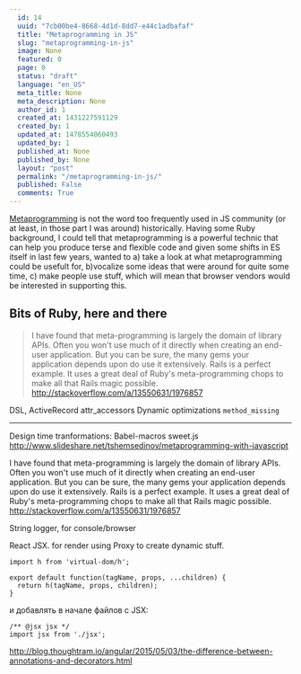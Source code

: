 ```yaml
---
  id: 14
  uuid: "7cb00be4-8668-4d1d-8dd7-e44c1adbafaf"
  title: "Metaprogramming in JS"
  slug: "metaprogramming-in-js"
  image: None
  featured: 0
  page: 0
  status: "draft"
  language: "en_US"
  meta_title: None
  meta_description: None
  author_id: 1
  created_at: 1431227591129
  created_by: 1
  updated_at: 1478554060493
  updated_by: 1
  published_at: None
  published_by: None
  layout: "post"
  permalink: "/metaprogramming-in-js/"
  published: False
  comments: True
---
```

[Metaprogramming](https://en.wikipedia.org/wiki/Metaprogramming) is not the word too frequently used in JS community (or at least, in those part I was around) historically. Having some Ruby background, I could tell that metaprogramming is a powerful technic that can help you produce terse and flexible code and given some shifts in ES itself in last few years, wanted to a) take a look at what metaprogramming could be usefult for, b)vocalize some ideas that were around for quite some time, c) make people use stuff, which will mean that browser vendors would be interested in supporting this.

## Bits of Ruby, here and there
>I have found that meta-programming is largely the domain of library APIs. Often you won't use much of it directly when creating an end-user application. But you can be sure, the many gems your application depends upon do use it extensively. Rails is a perfect example. It uses a great deal of Ruby's meta-programming chops to make all that Rails magic possible.
http://stackoverflow.com/a/13550631/1976857

DSL,
ActiveRecord
attr_accessors
Dynamic optimizations
`method_missing`

---

Design time tranformations:
Babel-macros
sweet.js
http://www.slideshare.net/tshemsedinov/metaprogramming-with-javascript


I have found that meta-programming is largely the domain of library APIs. Often you won't use much of it directly when creating an end-user application. But you can be sure, the many gems your application depends upon do use it extensively. Rails is a perfect example. It uses a great deal of Ruby's meta-programming chops to make all that Rails magic possible.
http://stackoverflow.com/a/13550631/1976857

String logger, for console/browser

React JSX. for render using Proxy to create dynamic stuff.

```
import h from 'virtual-dom/h';

export default function(tagName, props, ...children) {
  return h(tagName, props, children);
}
```
и добавлять в начале файлов c JSX:
```
/** @jsx jsx */
import jsx from './jsx';
```

http://blog.thoughtram.io/angular/2015/05/03/the-difference-between-annotations-and-decorators.html